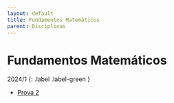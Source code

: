 ```yaml
---
layout: default
title: Fundamentos Matemáticos
parent: Disciplinas
---
```


# Fundamentos Matemáticos

2024/1
{: .label .label-green }

- [Prova 2](2024/1/prova2.pdf)
